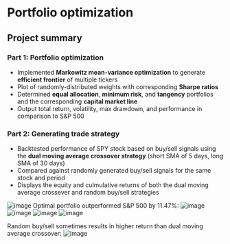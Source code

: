# Portfolio optimization
## Project summary
### Part 1: Portfolio optimization
- Implemented **Markowitz mean-variance optimization** to generate **efficient frontier** of multiple tickers
- Plot of randomly-distributed weights with corresponding **Sharpe ratios**
- Determined **equal allocation**, **minimum risk**, and **tangency** portfolios and the corresponding **capital market line**
- Output total return, volatility, max drawdown, and performance in comparison to S&P 500
  
### Part 2: Generating trade strategy
- Backtested performance of SPY stock based on buy/sell signals using the **dual moving average crossover strategy** (short SMA of 5 days, long SMA of 30 days)
- Compared against randomly generated buy/sell signals for the same stock and period
- Displays the equity and culmulative returns of both the dual moving average crossever and random buy/sell strategies

![image](https://github.com/user-attachments/assets/82cfec14-b41b-4329-b2bd-436c6d3602b9)
Optimal portfolio outperformed S&P 500 by 11.47%:
![image](https://github.com/user-attachments/assets/8f5c4f89-a13f-418e-a57c-ede3623b87c5)
![image](https://github.com/user-attachments/assets/5873b7a4-e220-4756-bb55-13e4c34191dd)
![image](https://github.com/user-attachments/assets/16e2d955-1742-4161-a482-653685974608)
![image](https://github.com/user-attachments/assets/c3deb773-1957-43c0-b49c-22a5cc44f143)

Random buy/sell sometimes results in higher return than dual moving average crossover:
![image](https://github.com/user-attachments/assets/7fd993fb-e6fa-425a-b091-e5ba4a169b1f)
